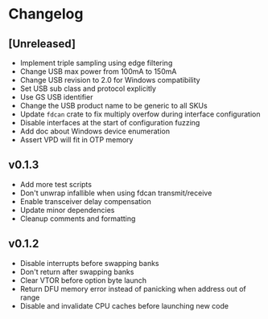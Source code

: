 # Changelog

## [Unreleased]

- Implement triple sampling using edge filtering
- Change USB max power from 100mA to 150mA
- Change USB revision to 2.0 for Windows compatibility
- Set USB sub class and protocol explicitly
- Use GS USB identifier
- Change the USB product name to be generic to all SKUs
- Update `fdcan` crate to fix multiply overfow during interface configuration
- Disable interfaces at the start of configuration fuzzing
- Add doc about Windows device enumeration
- Assert VPD will fit in OTP memory

## v0.1.3

- Add more test scripts
- Don't unwrap infallible when using fdcan transmit/receive
- Enable transceiver delay compensation
- Update minor dependencies
- Cleanup comments and formatting

## v0.1.2

- Disable interrupts before swapping banks
- Don't return after swapping banks
- Clear VTOR before option byte launch
- Return DFU memory error instead of panicking when address out of range
- Disable and invalidate CPU caches before launching new code
